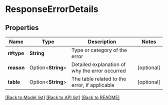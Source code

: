 # ResponseErrorDetails

## Properties

Name | Type | Description | Notes
------------ | ------------- | ------------- | -------------
**r#type** | **String** | Type or category of the error | 
**reason** | Option<**String**> | Detailed explanation of why the error occurred | [optional]
**table** | Option<**String**> | The table related to the error, if applicable | [optional]

[[Back to Model list]](../README.md#documentation-for-models) [[Back to API list]](../README.md#documentation-for-api-endpoints) [[Back to README]](../README.md)


